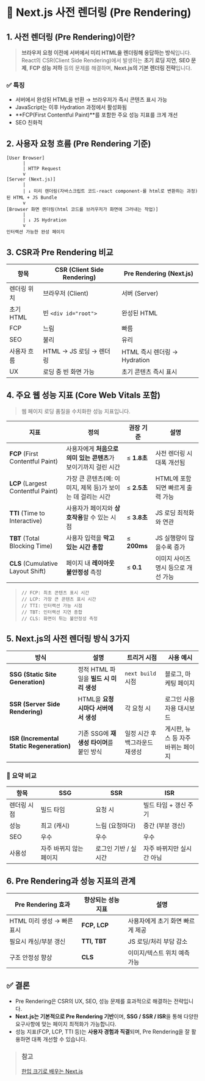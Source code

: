 # 📘 Next.js 사전 렌더링 (Pre Rendering)

## 1. 사전 렌더링 (Pre Rendering)이란?

> **브라우저 요청 이전에 서버에서 미리 HTML을 렌더링해 응답하는 방식**입니다.  
> React의 CSR(Client Side Rendering)에서 발생하는 **초기 로딩 지연**, **SEO 문제**, **FCP 성능 저하** 등의 문제를 해결하며, **Next.js의 기본 렌더링 전략**입니다.

### ✅ 특징

- 서버에서 완성된 HTML을 반환 → 브라우저가 즉시 콘텐츠 표시 가능
- JavaScript는 이후 Hydration 과정에서 활성화됨
- **FCP(First Contentful Paint)**를 포함한 주요 성능 지표를 크게 개선
- SEO 친화적

## 2. 사용자 요청 흐름 (Pre Rendering 기준)

```text
[User Browser]
      |
      | HTTP Request
      v
[Server (Next.js)]
      |
      | ↓ 미리 렌더링(자바스크립트 코드-react component-를 html로 변환하는 과정)된 HTML + JS Bundle
      v
[Browser 화면 렌더링(html 코드를 브러우저가 화면에 그러내는 작업)]
      |
      | ↓ JS Hydration
      v
인터랙션 가능한 완성 페이지
```

## 3. CSR과 Pre Rendering 비교

| 항목        | CSR (Client Side Rendering) | Pre Rendering (Next.js)      |
| ----------- | --------------------------- | ---------------------------- |
| 렌더링 위치 | 브라우저 (Client)           | 서버 (Server)                |
| 초기 HTML   | 빈 `<div id="root">`        | 완성된 HTML                  |
| FCP         | 느림                        | 빠름                         |
| SEO         | 불리                        | 유리                         |
| 사용자 흐름 | HTML → JS 로딩 → 렌더링     | HTML 즉시 렌더링 → Hydration |
| UX          | 로딩 중 빈 화면 가능        | 초기 콘텐츠 즉시 표시        |

## 4. 주요 웹 성능 지표 (Core Web Vitals 포함)

> 웹 페이지 로딩 품질을 수치화한 성능 지표입니다.

| 지표                               | 정의                                                            | 권장 기준   | 설명                                |
| ---------------------------------- | --------------------------------------------------------------- | ----------- | ----------------------------------- |
| **FCP** (First Contentful Paint)   | 사용자에게 **처음으로 의미 있는 콘텐츠**가 보이기까지 걸린 시간 | ≤ **1.8초** | 사전 렌더링 시 대폭 개선됨          |
| **LCP** (Largest Contentful Paint) | 가장 큰 콘텐츠(예: 이미지, 제목 등)가 보이는 데 걸리는 시간     | ≤ **2.5초** | HTML에 포함되면 빠르게 출력 가능    |
| **TTI** (Time to Interactive)      | 사용자가 페이지와 **상호작용**할 수 있는 시점                   | ≤ **3.8초** | JS 로딩 최적화와 연관               |
| **TBT** (Total Blocking Time)      | 사용자 입력을 **막고 있는 시간 총합**                           | ≤ **200ms** | JS 실행량이 많을수록 증가           |
| **CLS** (Cumulative Layout Shift)  | 페이지 내 **레이아웃 불안정성** 측정                            | ≤ **0.1**   | 이미지 사이즈 명시 등으로 개선 가능 |

> `// FCP: 최초 콘텐츠 표시 시간`  
> `// LCP: 가장 큰 콘텐츠 표시 시간`  
> `// TTI: 인터랙션 가능 시점`  
> `// TBT: 인터랙션 지연 총합`  
> `// CLS: 화면이 튀는 불안정성 측정`

## 5. Next.js의 사전 렌더링 방식 3가지

| 방식                                      | 설명                                     | 트리거 시점                    | 사용 예시                          |
| ----------------------------------------- | ---------------------------------------- | ------------------------------ | ---------------------------------- |
| **SSG (Static Site Generation)**          | 정적 HTML 파일을 **빌드 시 미리 생성**   | `next build` 시점              | 블로그, 마케팅 페이지              |
| **SSR (Server Side Rendering)**           | HTML을 **요청 시마다 서버에서 생성**     | 각 요청 시                     | 로그인 사용자용 대시보드           |
| **ISR (Incremental Static Regeneration)** | 기존 SSG에 **재생성 타이머**를 붙인 방식 | 일정 시간 후 백그라운드 재생성 | 게시판, 뉴스 등 자주 바뀌는 페이지 |

### 📌 요약 비교

| 항목        | SSG                     | SSR                  | ISR                       |
| ----------- | ----------------------- | -------------------- | ------------------------- |
| 렌더링 시점 | 빌드 타임               | 요청 시              | 빌드 타임 + 갱신 주기     |
| 성능        | 최고 (캐시)             | 느림 (요청마다)      | 중간 (부분 갱신)          |
| SEO         | 우수                    | 우수                 | 우수                      |
| 사용성      | 자주 바뀌지 않는 페이지 | 로그인 기반 / 실시간 | 자주 바뀌지만 실시간 아님 |

## 6. Pre Rendering과 성능 지표의 관계

| Pre Rendering 효과         | 향상되는 성능 지표 | 설명                             |
| -------------------------- | ------------------ | -------------------------------- |
| HTML 미리 생성 → 빠른 표시 | **FCP, LCP**       | 사용자에게 초기 화면 빠르게 제공 |
| 필요시 캐싱/부분 갱신      | **TTI, TBT**       | JS 로딩/처리 부담 감소           |
| 구조 안정성 향상           | **CLS**            | 이미지/텍스트 위치 예측 가능     |

## ✅ 결론

- Pre Rendering은 CSR의 UX, SEO, 성능 문제를 효과적으로 해결하는 전략입니다.
- **Next.js는 기본적으로 Pre Rendering 기반**이며, **SSG / SSR / ISR**을 통해 다양한 요구사항에 맞는 페이지 최적화가 가능합니다.
- 성능 지표(FCP, LCP, TTI 등)는 **사용자 경험과 직결**되며, Pre Rendering을 잘 활용하면 대폭 개선할 수 있습니다.

> ### 참고
>
> [한입 크기로 배우는 Next.js ](https://www.inflearn.com/course/%ED%95%9C%EC%9E%85-%ED%81%AC%EA%B8%B0-nextjs)
